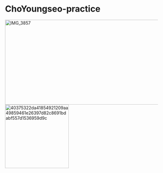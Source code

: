 # ChoYoungseo-practice
<img width="1564" height="280" alt="IMG_3857" src="https://github.com/user-attachments/assets/73b01de0-db79-4ba8-a2ed-2f7627ffecee" />
<img width="210" height="210" alt="40375322da41854921209aa49859461e26397d82c8691bdabf557d1536959d9c" src="https://github.com/user-attachments/assets/0fc7f7c2-3e7d-4ac1-832f-ccd4b93a329e" />
